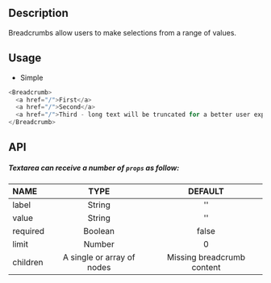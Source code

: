 
## Description

Breadcrumbs allow users to make selections from a range of values.

## Usage

* Simple

```js
<Breadcrumb>
  <a href="/">First</a>
  <a href="/">Second</a>
  <a href="/">Third - long text will be truncated for a better user experience</a>
</Breadcrumb>
```

## API

##### Textarea can receive a number of `props` as follow:


| NAME   | TYPE | DEFAULT | 
| :---  | :---:  | :---: |
| label | String | '' | 
| value | String | ''  | 
| required | Boolean | false | 
| limit | Number | 0      |
| children | A single or array of nodes| Missing breadcrumb content |

